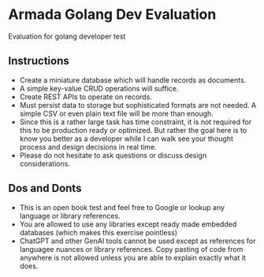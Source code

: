 # Armada Golang Dev Evaluation
Evaluation for golang developer test

## Instructions
* Create a miniature database which will handle records as documents.
* A simple key-value CRUD operations will suffice.
* Create REST APIs to operate on records.
* Must persist data to storage but sophisticated formats are not needed. A simple CSV or even plain text file will be more than enough.
* Since this is a rather large task has time constraint, it is not required for this to be production ready or optimized. But rather the goal here is to know you better as a developer while I can walk see your thought process and design decisions in real time.
* Please do not hesitate to ask questions or discuss design considerations.

## Dos and Donts
* This is an open book test and feel free to Google or lookup any language or library references.
* You are allowed to use any libraries except ready made embedded databases (which makes this exercise pointless)
* ChatGPT and other GenAI tools cannot be used except as references for languagee nuances or library references. Copy pasting of code from anywhere is not allowed unless you are able to explain exactly what it does.


